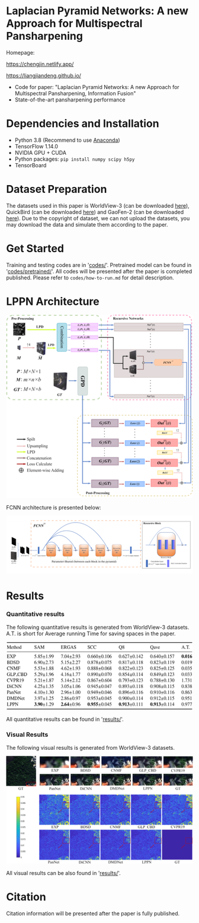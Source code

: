# Laplacian Pyramid Networks: A new Approach for Multispectral Pansharpening

Homepage: 

https://chengjin.netlify.app/

https://liangjiandeng.github.io/

- Code for paper: "Laplacian Pyramid Networks: A new Approach for Multispectral Pansharpening, Information Fusion"
- State-of-the-art pansharpening performance


# Dependencies and Installation
- Python 3.8 (Recommend to use [Anaconda](https://www.anaconda.com/))
- TensorFlow 1.14.0
- NVIDIA GPU + CUDA
- Python packages: `pip install numpy scipy h5py`
- TensorBoard


# Dataset Preparation
The datasets used in this paper is WorldView-3 (can be downloaded [here](https://www.maxar.com/product-samples/)), QuickBird (can be downloaded [here](https://earth.esa.int/eogateway/catalog/quickbird-full-archive)) and GaoFen-2 (can be downloaded [here](http://www.rscloudmart.com/dataProduct/sample)). Due to the copyright of dataset, we can not upload the datasets, you may download the data and simulate them according to the paper.


# Get Started
Training and testing codes are in '[codes/](./codes)'. Pretrained model can be found in '[codes/pretrained/](./codes/pretrained)'. All codes will be presented after the paper is completed published. Please refer to `codes/how-to-run.md` for detail description.

# LPPN Architecture
![LPPN_architecture](./figures/LPPN_architecture.png)

FCNN architecture is presented below:

![FCNN_architecture](./figures/FCNN.png)

# Results
### Quantitative results
The following quantitative results is generated from WorldView-3 datasets. A.T. is short for Average running Time for saving spaces in the paper.

![Quantitative_WV3](./results/Quantitative_WorldView3.png)

All quantitative results can be found in '[results/](./results)'.

### Visual Results
The following visual results is generated from WorldView-3 datasets.

![Visual_WV3](./results/Visual_WorldView3.png)

All visual results can be also found in '[results/](./results)'.

# Citation
Citation information will be presented after the paper is fully published.
